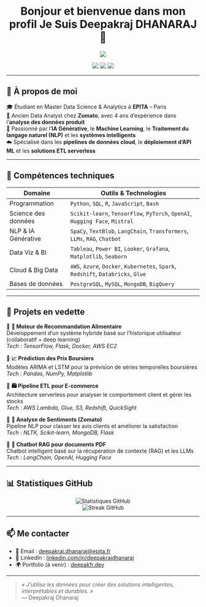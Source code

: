<h1 align="center">Bonjour et bienvenue dans mon profil
                  Je Suis Deepakraj DHANARAJ👋</h1>

<p align="center">
  <img src="https://readme-typing-svg.herokuapp.com/?lines=Data+Scientist+%7C+Ingénieur+IA+%7C+Passionné+par+l'analyse+et+l'automatisation;Toujours+en+quête+d'apprentissage+et+d'impact+!&center=true&width=800&height=45">
</p>

<p align="center">
  <a href="https://github.com/deepakfr"><img src="https://img.shields.io/github/followers/deepakfr?label=Suivre&style=social" /></a>
  <a href="https://www.linkedin.com/in/deepakrajdhanaraj/"><img src="https://img.shields.io/badge/LinkedIn-Deepakraj%20Dhanaraj-blue?logo=linkedin&style=flat-square" /></a>
  <a href="mailto:deepakraj.dhanaraj@epita.fr"><img src="https://img.shields.io/badge/Email-deepakraj.dhanaraj%40epita.fr-red?style=flat-square&logo=gmail" /></a>
</p>

---

## 🚀 À propos de moi

🎓 Étudiant en Master Data Science & Analytics à **EPITA** – Paris  
💼 Ancien Data Analyst chez **Zomato**, avec 4 ans d’expérience dans l’**analyse des données produit**  
🧠 Passionné par l’**IA Générative**, le **Machine Learning**, le **Traitement du langage naturel (NLP)** et les **systèmes intelligents**  
☁️ Spécialisé dans les **pipelines de données cloud**, le **déploiement d’API ML** et les **solutions ETL serverless**

---

## 🧰 Compétences techniques

| Domaine               | Outils & Technologies                                                                 |
|-----------------------|----------------------------------------------------------------------------------------|
| Programmation         | `Python`, `SQL`, `R`, `JavaScript`, `Bash`                                            |
| Science des données   | `Scikit-learn`, `TensorFlow`, `PyTorch`, `OpenAI`, `Hugging Face`, `Mistral`          |
| NLP & IA Générative   | `SpaCy`, `TextBlob`, `LangChain`, `Transformers`, `LLMs`, `RAG`, `Chatbot`            |
| Data Viz & BI         | `Tableau`, `Power BI`, `Looker`, `Grafana`, `Matplotlib`, `Seaborn`                   |
| Cloud & Big Data      | `AWS`, `Azure`, `Docker`, `Kubernetes`, `Spark`, `Redshift`, `Databricks`, `Glue`     |
| Bases de données      | `PostgreSQL`, `MySQL`, `MongoDB`, `BigQuery`                                          |

---

## 🌟 Projets en vedette

📌 **🧠 Moteur de Recommandation Alimentaire**  
Développement d’un système hybride basé sur l’historique utilisateur (collaboratif + deep learning)  
_Tech : TensorFlow, Flask, Docker, AWS EC2_

📌 **📈 Prédiction des Prix Boursiers**  
Modèles ARIMA et LSTM pour la prévision de séries temporelles boursières  
_Tech : Pandas, NumPy, Matplotlib_

📌 **🛍️ Pipeline ETL pour E-commerce**  
Architecture serverless pour analyser le comportement client et gérer les stocks  
_Tech : AWS Lambda, Glue, S3, Redshift, QuickSight_

📌 **💬 Analyse de Sentiments (Zomato)**  
Pipeline NLP pour classer les avis clients et améliorer la satisfaction  
_Tech : NLTK, Scikit-learn, MongoDB, Flask_

📌 **🤖 Chatbot RAG pour documents PDF**  
Chatbot intelligent basé sur la récupération de contexte (RAG) et les LLMs  
_Tech : LangChain, OpenAI, Hugging Face_

---

## 📊 Statistiques GitHub

<p align="center">
  <img src="https://github-readme-stats.vercel.app/api?username=deepakfr&show_icons=true&theme=gruvbox" alt="Statistiques GitHub" />
  <br/>
  <img src="https://github-readme-streak-stats.herokuapp.com/?user=deepakfr&theme=gruvbox" alt="Streak GitHub" />
</p>

---

## 📫 Me contacter

- 📧 Email : [deepakraj.dhanaraj@epita.fr](mailto:deepakraj.dhanaraj@epita.fr)  
- 💼 LinkedIn : [linkedin.com/in/deepakrajdhanaraj](https://www.linkedin.com/in/deepakrajdhanaraj)  
- 🌍 Portfolio (à venir) : [deepakfr.dev](https://github.com/deepakfr)

---

> _« J’utilise les données pour créer des solutions intelligentes, interprétables et durables. »_  
> — Deepakraj Dhanaraj



